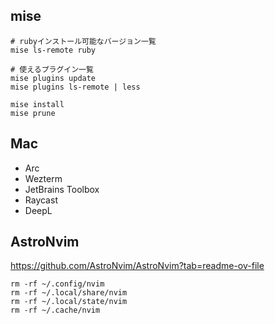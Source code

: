 ## mise

```shell
# rubyインストール可能なバージョン一覧
mise ls-remote ruby
```

```shell
# 使えるプラグイン一覧
mise plugins update
mise plugins ls-remote | less
```

```shell
mise install
mise prune
```

## Mac

- Arc
- Wezterm
- JetBrains Toolbox
- Raycast
- DeepL

## AstroNvim

https://github.com/AstroNvim/AstroNvim?tab=readme-ov-file

```
rm -rf ~/.config/nvim
rm -rf ~/.local/share/nvim
rm -rf ~/.local/state/nvim
rm -rf ~/.cache/nvim
```
